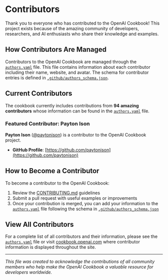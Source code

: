 # Contributors

Thank you to everyone who has contributed to the OpenAI Cookbook! This project exists because of the amazing community of developers, researchers, and AI enthusiasts who share their knowledge and examples.

## How Contributors Are Managed

Contributors to the OpenAI Cookbook are managed through the [`authors.yaml`](./authors.yaml) file. This file contains information about each contributor including their name, website, and avatar. The schema for contributor entries is defined in [`.github/authors_schema.json`](./.github/authors_schema.json).

## Current Contributors

The cookbook currently includes contributions from **94 amazing contributors** whose information can be found in the [`authors.yaml`](./authors.yaml) file.

### Featured Contributor: Payton Ison

**Payton Ison** ([@paytonison](https://github.com/paytonison)) is a contributor to the OpenAI Cookbook project.

- **GitHub Profile**: [https://github.com/paytonison](https://github.com/paytonison)

## How to Become a Contributor

To become a contributor to the OpenAI Cookbook:

1. Review the [CONTRIBUTING.md](./CONTRIBUTING.md) guidelines
2. Submit a pull request with useful examples or improvements
3. Once your contribution is merged, you can add your information to the [`authors.yaml`](./authors.yaml) file following the schema in [`.github/authors_schema.json`](./.github/authors_schema.json)

## View All Contributors

For a complete list of all contributors and their information, please see the [`authors.yaml`](./authors.yaml) file or visit [cookbook.openai.com](https://cookbook.openai.com) where contributor information is displayed throughout the site.

---

*This file was created to acknowledge the contributions of all community members who help make the OpenAI Cookbook a valuable resource for developers worldwide.*